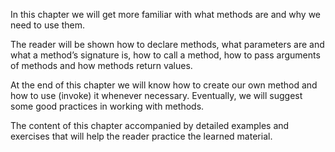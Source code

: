 In this chapter we will get more familiar with what methods are and why we need to use them. 

The reader will be shown how to declare methods, what parameters are and what a method’s signature is, how to call a method, how to pass arguments of methods and how methods return values. 

At the end of this chapter we will know how to create our own method and how to use (invoke) it whenever necessary. Eventually, we will suggest some good practices in working with methods. 

The content of this chapter accompanied by detailed examples and exercises that will help the reader practice the learned material.
